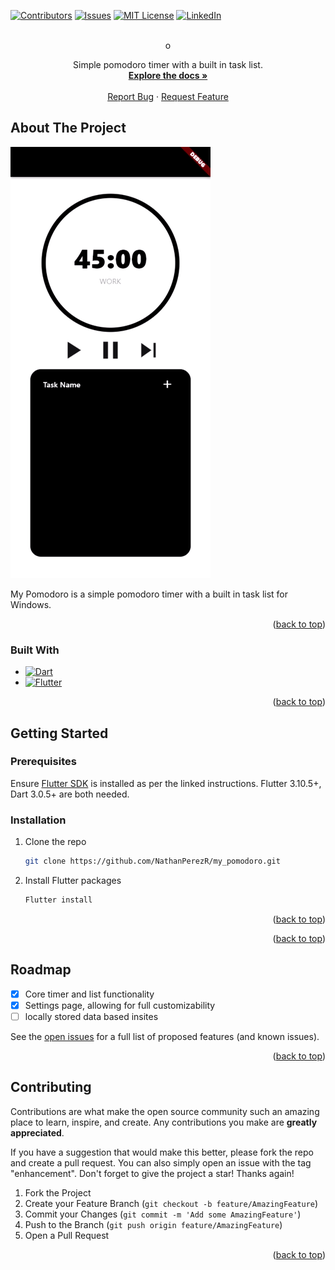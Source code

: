 <!-- Improved compatibility of back to top link: See: https://github.com/othneildrew/Best-README-Template/pull/73 -->
<a name="readme-top"></a>
<!--
*** Thanks for checking out the Best-README-Template. If you have a suggestion
*** that would make this better, please fork the repo and create a pull request
*** or simply open an issue with the tag "enhancement".
*** Don't forget to give the project a star!
*** Thanks again! Now go create something AMAZING! :D
-->



<!-- PROJECT SHIELDS -->
<!--
*** I'm using markdown "reference style" links for readability.
*** Reference links are enclosed in brackets [ ] instead of parentheses ( ).
*** See the bottom of this document for the declaration of the reference variables
*** for contributors-url, forks-url, etc. This is an optional, concise syntax you may use.
*** https://www.markdownguide.org/basic-syntax/#reference-style-links
-->
[![Contributors][contributors-shield]][contributors-url]
[![Issues][issues-shield]][issues-url]
[![MIT License][license-shield]][license-url]
[![LinkedIn][linkedin-shield]][linkedin-url]



<!-- PROJECT LOGO -->
<br />
<div align="center">
  <a href="https://github.com/NathanPerezR/my_pomodoro">
  </a>o</h3>

  <p align="center">
    Simple pomodoro timer with a built in task list.
    <br />
    <a href="https://github.com/NathanPerezR/my_pomodoro"><strong>Explore the docs »</strong></a>
    <br />
    <br />
    <a href="https://github.com/NathanPerezR/my_pomodoro/issues">Report Bug</a>
    ·
    <a href="https://github.com/NathanPerezR/my_pomodoro/issues">Request Feature</a>
  </p>
</div>

<!-- ABOUT THE PROJECT -->
## About The Project

[![Product Name Screen Shot][product-screenshot]](https://example.com)

My Pomodoro is a simple pomodoro timer with a built in task list for Windows.

<p align="right">(<a href="#readme-top">back to top</a>)</p>



### Built With

* [![Dart][Dart.dev]][Dart-url]
* [![Flutter][flutter.dev]][Flutter-url]

<p align="right">(<a href="#readme-top">back to top</a>)</p>


<!-- GETTING STARTED -->
## Getting Started

### Prerequisites

Ensure [Flutter SDK](https://docs.flutter.dev/get-started/install) is installed as per the linked instructions. Flutter 3.10.5+, Dart 3.0.5+ are both needed.

### Installation

1. Clone the repo
   ```sh
   git clone https://github.com/NathanPerezR/my_pomodoro.git
   ```
2. Install Flutter packages
   ```sh
   Flutter install
   ```

<p align="right">(<a href="#readme-top">back to top</a>)</p>


<p align="right">(<a href="#readme-top">back to top</a>)</p>



<!-- ROADMAP -->
## Roadmap

- [x] Core timer and list functionality
- [x] Settings page, allowing for full customizability 
- [ ] locally stored data based insites

See the [open issues](https://github.com/NathanPerezR/my_pomodoro/issues) for a full list of proposed features (and known issues).

<p align="right">(<a href="#readme-top">back to top</a>)</p>



<!-- CONTRIBUTING -->
## Contributing

Contributions are what make the open source community such an amazing place to learn, inspire, and create. Any contributions you make are **greatly appreciated**.

If you have a suggestion that would make this better, please fork the repo and create a pull request. You can also simply open an issue with the tag "enhancement".
Don't forget to give the project a star! Thanks again!

1. Fork the Project
2. Create your Feature Branch (`git checkout -b feature/AmazingFeature`)
3. Commit your Changes (`git commit -m 'Add some AmazingFeature'`)
4. Push to the Branch (`git push origin feature/AmazingFeature`)
5. Open a Pull Request



<p align="right">(<a href="#readme-top">back to top</a>)</p>



<!-- MARKDOWN LINKS & IMAGES -->
<!-- https://www.markdownguide.org/basic-syntax/#reference-style-links -->
[contributors-shield]: https://img.shields.io/github/contributors/NathanPerezR/my_pomodoro.svg?style=for-the-badge
[contributors-url]: https://github.com/NathanPerezR/my_pomodoro/graphs/contributors
[issues-shield]: https://img.shields.io/github/issues/NathanPerezR/my_pomodoro.svg?style=for-the-badge
[issues-url]: https://github.com/NathanPerezR/my_pomodoro/issues
[license-shield]: https://img.shields.io/github/license/NathanPerezR/my_pomodoro.svg?style=for-the-badge
[license-url]: https://github.com/NathanPerezR/my_pomodoro/blob/master/LICENSE.txt
[linkedin-shield]: https://img.shields.io/badge/-LinkedIn-black.svg?style=for-the-badge&logo=linkedin&colorB=555
[linkedin-url]: https://linkedin.com/in/nathanperezr
[product-screenshot]: READMEcontent/my_pomodoroDEMO.gif
[Dart.dev]: https://img.shields.io/badge/Dart-0175C2?style=for-the-badge&logo=dart&logoColor=white
[Dart-url]: https://dart.dev/
[Flutter.dev]: https://img.shields.io/badge/Flutter-02569B?style=for-the-badge&logo=flutter&logoColor=whitelogoColor=4FC08D
[Flutter-url]: https://flutter.dev/